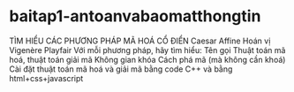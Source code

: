 # baitap1-antoanvabaomatthongtin
TÌM HIỂU CÁC PHƯƠNG PHÁP MÃ HOÁ CỔ ĐIỂN Caesar Affine Hoán vị Vigenère Playfair Với mỗi phương pháp, hãy tìm hiểu:  Tên gọi Thuật toán mã hoá, thuật toán giải mã Không gian khóa Cách phá mã (mà không cần khoá) Cài đặt thuật toán mã hoá và giải mã bằng code C++ và bằng html+css+javascript
